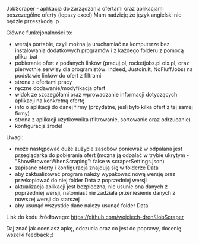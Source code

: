 JobScraper - aplikacja do zarządzania ofertami oraz aplikacjami poszczególne oferty (lepszy excel)
Mam nadzieję że język angielski nie będzie przeszkodą :p

Główne funkcjonalności to:
- wersja portable, czyli można ją uruchamiać na komputerze bez instalowania dodatkowych programów i z każdego folderu z pomocą pliku .bat
- pobieranie ofert z podanych linków (pracuj.pl, rocketjobs.pl olx.pl, oraz pierwotnie serwisy dla programistów: Indeed, Justoin.It, NoFluffJobs) na podstawie linków do ofert z filtrami
- strona z ofertami pracy
- ręczne dodawanie/modyfikacja ofert
- widok ze szczegółami oraz wprowadzanie informacji dotyczących aplikacji na konkretną ofertę
- info o aplikacji do danej firmy (przydatne, jeśli było kilka ofert z tej samej firmy)
- strona z aplikacji użytkownika (filtrowanie, sortowanie oraz odrzucanie)
- konfiguracja źródeł

Uwagi:
- może następować duże zużycie zasobów ponieważ w odpalana jest przeglądarka do pobierania ofert (można ją odpalać w trybie ukrytym - "ShowBrowserWhenScraping": false w scraperSettings.json)
- zapisane oferty i konfiguracja znajdują się w folderze Data
- aby zaktualizować program należy wypakować nową wersję oraz przekopiować do niej folder Data z poprzedniej wersji
- aktualizacja aplikacji jest bezpieczna, nie usunie ona danych z poprzedniej wersji,
  natomiast nie zadziała przeniesienie danych z nowszej wersji do starszej
- aby usunąć wszystkie dane należy usunąć folder Data

Link do kodu źródłowego: https://github.com/wojciech-dron/JobScraper

Daj znać jak oceniasz apkę, odczucia oraz co jest do poprawy, docenię wszelki feedback ;)
